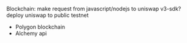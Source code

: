 Blockchain:
make request from javascript/nodejs to uniswap v3-sdk?
deploy uniswap to public testnet


- Polygon blockchain
- Alchemy api